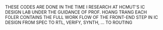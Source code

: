 THESE CODES ARE DONE IN THE TIME I RESEARCH AT HCMUT'S IC DESIGN LAB UNDER THE GUIDANCE OF PROF. HOANG TRANG
EACH FOLER CONTAINS THE FULL WORK FLOW OF THE FRONT-END STEP IN IC DESIGN FROM SPEC TO RTL, VERIFY, SYNTH, ... TO ROUTING
